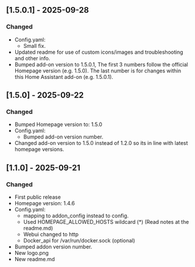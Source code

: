 ## [1.5.0.1] - 2025-09-28

### Changed

- Config.yaml:
  - Small fix.
- Updated readme for use of custom icons/images and troubleshooting and other info.
- Bumped add-on version to 1.5.0.1, The first 3 numbers follow the official Homepage version (e.g. 1.5.0).
  The last number is for changes within this Home Assistant add-on (e.g. 1.5.0.1).

## [1.5.0] - 2025-09-22

### Changed

- Bumped Homepage version to: 1.5.0
- Config.yaml:
  - Bumped add-on version number.
- Changed add-on version to 1.5.0 instead of 1.2.0 so its in line with latest homepage versions.

## [1.1.0] - 2025-09-21

### Changed

- First public release
- Homepage version: 1.4.6
- Config.yaml:
  - mapping to addon_config instead to config.
  - Used HOMEPAGE_ALLOWED_HOSTS wildcard (*) (Read notes at the readme.md)
  - Webui changed to http
  - Docker_api for /var/run/docker.sock (optional)
- Bumped addon version number.
- New logo.png
- New readme.md
